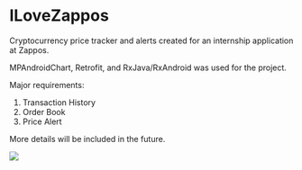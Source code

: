 # ILoveZappos
Cryptocurrency price tracker and alerts created for an internship application at Zappos.

MPAndroidChart, Retrofit, and RxJava/RxAndroid was used for the project.

Major requirements:

1. Transaction History
2. Order Book
3. Price Alert

More details will be included in the future.


[![](https://i.imgur.com/GwPV1yo.png)](#)

